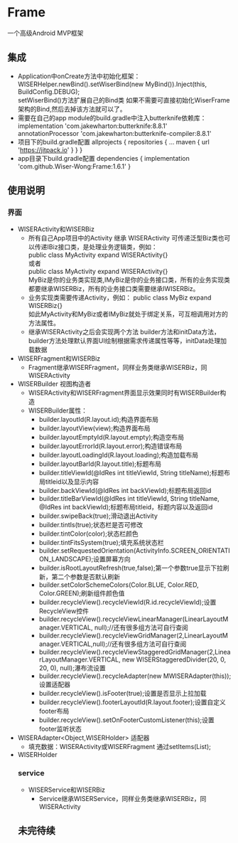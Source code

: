 # Frame
一个高级Android MVP框架
## 集成
   * Application中onCreate方法中初始化框架：
     WISERHelper.newBind().setWiserBind(new MyBind()).Inject(this, BuildConfig.DEBUG);  
     setWiserBind()方法扩展自己的Bind类 如果不需要可直接初始化WiserFrame架构的Bind,然后去掉该方法就可以了。
   * 需要在自己的app module的build.gradle中注入butterknife依赖库：
     implementation 'com.jakewharton:butterknife:8.8.1'  
     annotationProcessor 'com.jakewharton:butterknife-compiler:8.8.1'
   * 项目下的build.gradle配置
     allprojects { repositories { ... maven { url 'https://jitpack.io' } } }
   * app目录下build.gradle配置
     dependencies { implementation 'com.github.Wiser-Wong:Frame:1.6.1' }
## 使用说明
 
 ### 界面
  * WISERActivity和WISERBiz
    * 所有自己App项目中的Activity 继承 WISERActivity 可传递泛型Biz类也可以传递IBiz接口类，是处理业务逻辑类，例如：  
      public class MyActivity expand WISERActivity<MyBiz>{}  
      或者  
      public class MyActivity expand WISERActivity<IMyBiz>{}   
      MyBiz是你的业务类实现类,IMyBiz是你的业务接口类，所有的业务实现类都要继承WISERBiz，所有的业务接口类需要继承IWISERBiz。   
    * 业务实现类需要传递Activity，例如：
      public class MyBiz expand WISERBiz<MyActivity>{}  
      如此MyActivity和MyBiz或者IMyBiz就处于绑定关系，可互相调用对方的方法属性。
    * 继承WISERActivity之后会实现两个方法 builder方法和initData方法，builder方法处理默认界面UI绘制根据需求传递属性等等，initData处理加载数据
  * WISERFragment和WISERBiz
    * Fragment继承WISERFragment，同样业务类继承WISERBiz，同WISERActivity
  * WISERBuilder 视图构造者
    * WISERActivity和WISERFragment界面显示效果同时有WISERBuilder构造
    * WISERBuilder属性：
      * builder.layoutId(R.layout.id);构造界面布局
      * builder.layoutView(view);构造界面布局
      * builder.layoutEmptyId(R.layout.empty);构造空布局
      * builder.layoutErrorId(R.layout.error);构造错误布局
      * builder.layoutLoadingId(R.layout.loading);构造加载布局
      * builder.layoutBarId(R.layout.title);标题布局
      * builder.titleViewId(@IdRes int titleViewId, String titleName);标题布局titleid以及显示内容
      * builder.backViewId(@IdRes int backViewId);标题布局返回id
      * builder.titleBarViewId(@IdRes int titleViewId, String titleName, @IdRes int backViewId);标题布局titleid，标题内容以及返回id
      * builder.swipeBack(true);滑动退出Activity
      * builder.tintIs(true);状态栏是否可修改
      * builder.tintColor(color);状态栏颜色
      * builder.tintFitsSystem(true);填充系统状态栏
      * builder.setRequestedOrientation(ActivityInfo.SCREEN_ORIENTATION_LANDSCAPE);设置屏幕方向
      * builder.isRootLayoutRefresh(true,false);第一个参数true显示下拉刷新，第二个参数是否默认刷新
      * builder.setColorSchemeColors(Color.BLUE, Color.RED, Color.GREEN);刷新组件颜色值
      * builder.recycleView().recycleViewId(R.id.recycleViewId);设置RecycleView控件
      * builder.recycleView().recycleViewLinearManager(LinearLayoutManager.VERTICAL, null);//还有很多组方法可自行查阅
      * builder.recycleView().recycleViewGridManager(2,LinearLayoutManager.VERTICAL,null);//还有很多组方法可自行查阅
      * builder.recycleView().recycleViewStaggeredGridManager(2,LinearLayoutManager.VERTICAL, new WISERStaggeredDivider(20, 0, 20, 0), null);瀑布流设置
      * builder.recycleView().recycleAdapter(new MWISERAdapter(this));设置适配器
      * builder.recycleView().isFooter(true);设置是否显示上拉加载
      * builder.recycleView().footerLayoutId(R.layout.footer);设置自定义footer布局
      * builder.recycleView().setOnFooterCustomListener(this);设置footer监听状态
  * WISERAdapter<Object,WISERHolder> 适配器
    * 填充数据：WISERActivity或WISERFragment 通过setItems(List);
  * WISERHolder<Object>
 ### service
  * WISERService和WISERBiz
    * Service继承WISERService，同样业务类继承WISERBiz，同WISERActivity
## 未完待续
